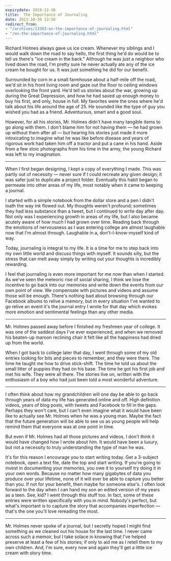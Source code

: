 ```yaml
---
expirydate: 2019-12-30
title:  The Importance of Journaling
date: 2013-10-30 13:50
redirect_from:
- "/archives/13303-on-the-importance-of-journaling.html"
- "/on-the-importance-of-journaling.html"
---
```



Richard Holmes always gave us ice cream. Whenever my siblings and I would walk down the road to say hello, the first thing he'd do would be to tell us there's "ice cream in the back." Although he was just a neighbor who lived down the road, I'm pretty sure he never actually ate any of the ice cream he bought for us. It was just something he did for our benefit.

Surrounded by corn in a small farmhouse about a half-mile off the road, we'd sit in his front living room and gaze out the floor to ceiling windows overlooking the front yard. He'd tell us stories about the war, growing up during the Great Depression, and how he had saved up enough money to buy his first, and only, house in full. My favorites were the ones where he'd talk about his life around the age of 25. He sounded like the type of guy you wished you had as a friend. Adventurous, smart and a good soul.

However, for all his stories, Mr. Holmes didn't have many tangible items to go along with them. I don't blame him for not having them &mdash; he had grown up without them after all &mdash; but hearing his stories just made it more intoxicating to imagine what he was like before disease and years of rigorous work had taken him off a tractor and put a cane in his hand. Aside from a few stoic photographs from his time in the army, the young Richard was left to my imagination.

---

When I first began designing, I kept a copy of everything I made. This was partly out of necessity &mdash; never sure if I could recreate any given design; it was safer just to duplicate a project folder. Eventually this habit began to permeate into other areas of my life, most notably when it came to keeping a journal.

I started with a simple notebook from the dollar store and a pen I didn't loath the way ink flowed out. My thoughts weren't profound; sometimes they had less substance than a tweet, but I continued to write day after day. Not only was I experiencing growth in areas of my life, but I also became acutely aware of how much I had grown over time. Reading back through the emotions of nervousness as I was entering college are almost laughable now that I'm almost through. Laughable in a, don't-I-know-myself kind of way.

Today, journaling is integral to my life. It is a time for me to step back into my own little world and discuss things with myself. It sounds silly, but the stress that can melt away simply by writing out your thoughts is incredibly rewarding.

I feel that journaling is even more important for me now than when I started. As we've seen the meteoric rise of social sharing, I think we lose the incentive to go back into our memories and write down the events from our own point of view. We compensate with pictures and videos and assume those will be enough. There's nothing bad about browsing through our Facebook albums to relive a memory, but in every situation I've wanted to go relive an event it's the journal entry I wrote for that day which evokes more emotion and sentimental feelings than any other media.

---

Mr. Holmes passed away before I finished my freshmen year of college. It was one of the saddest days I've ever experienced, and when we removed his beaten-up maroon reclining chair it felt like all the happiness had dried up from the world.

When I got back to college later that day, I went through some of my old entries looking for bits and pieces to remember, and they were there. The time he taught me how to drive stick-shift. The time he told us about the small litter of puppies they had on his base. The time he got his first job and met his wife. They were all there. The stories live on, written with the enthusiasm of a boy who had just been told a most wonderful adventure.

---

I often think about how my grandchildren will one day be able to go back through years of data my life has generated online and off. High definition videos, years of blog posts, with tweets and Facebook to fill in the gaps. Perhaps they won't care, but I can't even imagine what it would have been like to actually see Mr. Holmes when he was a young man. Maybe the fact that the future generation will be able to see us as young people will help remind them that everyone was at one point in time.

But even if Mr. Holmes had all those pictures and videos, I don't think it would have changed how I wrote about him. It would have been a luxury, but not a necessity to truly understanding the type of man he was.

It's for this reason I encourage you to start writing today. Get a 3-subject notebook, open a text file, date the top and start writing. If you're going to invest in documenting your memories, you owe it to yourself try doing it in your own words. Because no matter how many gigabytes of data you produce over your lifetime, none of it will ever be able to capture you better than you. If not for your benefit, then maybe for someone else's. I often look forward to the day when I can hand my son an edited version of my years as a teen. See, kid? I went through this stuff too. In fact, some of these entries were written specifically with you in mind. Nobody's perfect, but what's important is to capture the story that accompanies imperfection &mdash; that's the one you'll love rereading the most.

---

Mr. Holmes never spoke of a journal, but I secretly hoped I might find something as we cleaned out his house for the last time. I never came across such a memoir, but I take solace in knowing that I've helped preserve at least a few of his stories; if only to aid me as I retell them to my own children. And, I'm sure, every now and again they'll get a little ice cream with story time.
